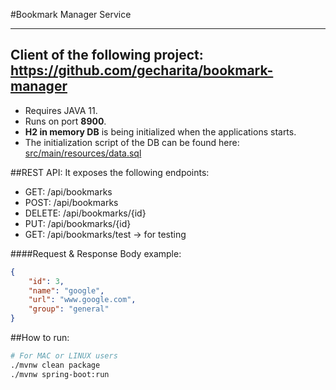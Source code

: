 #Bookmark Manager Service

---
Client of the following project:
https://github.com/gecharita/bookmark-manager
---

- Requires JAVA 11.
- Runs on port **8900**.
- **H2 in memory DB** is being initialized when the applications starts.
- The initialization script of the DB can be found here:
  [src/main/resources/data.sql](src/main/resources/data.sql)
  
##REST API:
It exposes the following endpoints:
- GET: /api/bookmarks
- POST: /api/bookmarks
- DELETE: /api/bookmarks/{id}
- PUT: /api/bookmarks/{id}
- GET: /api/bookmarks/test -> for testing

####Request & Response Body example:
```json
{
    "id": 3,
    "name": "google",
    "url": "www.google.com",
    "group": "general"
}
```

##How to run:
```sh
# For MAC or LINUX users
./mvnw clean package
./mvnw spring-boot:run 
```
